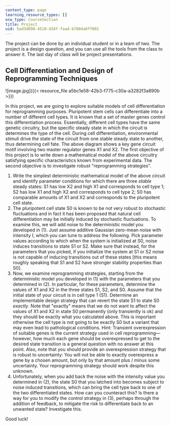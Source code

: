 ```yaml
---
content_type: page
learning_resource_types: []
ocw_type: CourseSection
title: Project
uid: 5ad3d098-4510-d34f-faad-b7804a0ff001
---
```


The project can be done by an individual student or in a team of two. The project is a design question, and you can use all the tools from the class to answer it. The last day of class will be project presentations.

Cell Differentiation and Design of Reprogramming Techniques
-----------------------------------------------------------

![image.jpg]({{< resource_file a5bc1e58-42b3-f775-c30a-a3282f3a890b >}})

In this project, we are going to explore suitable models of cell differentiation for reprogramming purposes. Pluripotent stem cells can differentiate into a number of different cell types. It is known that a set of master genes control this differentiation process. Essentially, different cell types have the same genetic circuitry, but the specific steady state in which the circuit is determines the type of the cell. During cell differentiation, environmental stimuli drive the state of the circuit from one stable steady state to another, thus determining cell fate. The above diagram shows a key gene circuit motif involving two master regulator genes X1 and X2. The first objective of this project is to write down a mathematical model of the above circuitry satisfying specific characteristics known from experimental data. The second objective is to investigate robust "reprogramming strategies".

1.  Write the simplest deterministic mathematical model of the above circuit and identify parameter conditions for which there are three _stable_ steady states: S1 has low X2 and high X1 and corresponds to cell type 1; S2 has low X1 and high X2 and corresponds to cell type 2; S0 has comparable amounts of X1 and X2 and corresponds to the pluripotent cell state.
2.  The pluripotent cell state S0 is known to be not very robust to stochastic fluctuations and in fact it has been proposed that natural cell differentiation may be initially induced by stochastic fluctuations. To examine this, we will add noise to the deterministic model you developed in (1). Just assume additive Gaussian zero-mean noise with intensity I, which you can tune to address the following. Pick parameter values according to which when the system is initialized at S0, noise induces transitions to state S1 or S2. Make sure that instead, for the parameters that you picked, if you initialize the system at S1 or S2 noise is not capable of inducing transitions out of these states \[this means roughly speaking that S1 and S2 have stronger stability properties than S0\].
3.  Now, we examine reprogramming strategies, starting from the deterministic model you developed in (1) with the parameters that you determined in (2). In particular, for these parameters, determine the values of X1 and X2 in the three states S1, S2, and S0. Assume that the initial state of your circuit is in cell type 1 (S1). Determine an implementable design strategy that can revert the state S1 to state S0 _exactly_. Note that "exactly" means that we do not want to affect the values of X1 and X2 in state S0 permanently (only transiently is ok) and they should be exactly what you calculated above. This is important otherwise the cell type is not going to be exactly S0 but a variant that may even lead to pathological conditions. Hint: Transient overexpression of suitable genes is the current strategy used in cell reprogramming—however, how much each gene should be overexpressed to get to the desired state transition is a general question with no answer at this point. Also, note that you should provide an overexpression strategy that is robust to uncertainty: You will not be able to exactly overexpress a gene by a chosen amount, but only by that amount plus / minus some uncertainty. Your reprogramming strategy should work despite this unknown.
4.  Unfortunately, when you add back the noise with the intensity value you determined in (2), the state S0 that you latched into becomes subject to noise induced transitions, which can bring the cell type back to one of the two differentiated states. How can you counteract this? Is there a way for you to modify the control strategy in (3), perhaps through the addition of feedback, to mitigate the risk to differentiate back to an unwanted state? Investigate this.

Good luck!